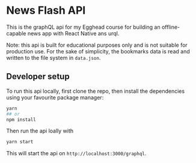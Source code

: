 # News Flash API

This is the graphQL api for my Egghead course for building an offline-capable news app with React Native ans urql.

Note: this api is built for educational purposes only and is not suitable for production use. For the sake of simplicity, the bookmarks data is read and written to the file system in `data.json`.

## Developer setup

To run this api locally, first clone the repo, then install the dependencies using your favourite package manager:

```sh
yarn
## or
npm install
```

Then run the api loally with

```sh
yarn start
```

This will start the api on `http://localhost:3000/graphql`.
